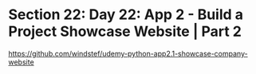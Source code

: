 # Section 22: Day 22: App 2 - Build a Project Showcase Website | Part 2


https://github.com/windstef/udemy-python-app2.1-showcase-company-website